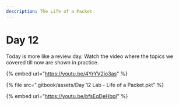 ```yaml
---
description: The Life of a Packet
---
```


# Day 12

Today is more like a review day. Watch the video where the topics we covered till now are shown in practice.

{% embed url="https://youtu.be/4YrYV2io3as" %}

{% file src=".gitbook/assets/Day 12 Lab - Life of a Packet.pkt" %}

{% embed url="https://youtu.be/bfsEqDeHbpI" %}

